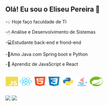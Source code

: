 ## Olá! Eu sou o Eliseu Pereira 👋
-💡 Hoje faço faculdade de TI

-🖱 Análise e Desenvolvimento de Sistemas

-💻Estudante back-end e frond-end

-🌱Amo Java com Spring boot e Python

-🎢 Aprendiz de JavaScript e React 



<div style="display: inline_block"><br>
  <img align="center" alt="Eliseupereir-Js" height="30" width="40" src="https://raw.githubusercontent.com/devicons/devicon/master/icons/javascript/javascript-plain.svg">
  <img align="center" alt="Eliseupereir-React" height="30" width="40" src="https://raw.githubusercontent.com/devicons/devicon/master/icons/react/react-original.svg">
  <img align="center" alt="Eliseupereir-HTML" height="30" width="40" src="https://raw.githubusercontent.com/devicons/devicon/master/icons/html5/html5-original.svg">
  <img align="center" alt="Eliseupereir-CSS" height="30" width="40" src="https://raw.githubusercontent.com/devicons/devicon/master/icons/css3/css3-original.svg">
  <img align="center" alt="Eliseupereir-Python" height="30" width="40" src="https://raw.githubusercontent.com/devicons/devicon/master/icons/python/python-original.svg">
  <img align="center" alt="Eliseupereir-Java" height="30" width="40" src="https://raw.githubusercontent.com/devicons/devicon/master/icons/java/java-original.svg">
  <img align="center" alt="Eliseupereir-Spring" height="30" width="40" src="https://raw.githubusercontent.com/devicons/devicon/master/icons/spring/spring-original.svg">
</div>

  ##

<a href = "[mailto:empresaeliseusilva555@gmail.com](https://www.instagram.com/_pereiraasz?igsh=NGp1aHV6ZGVoY3Uy&utm_source=qr)"><img src="https://img.shields.io/badge/-Gmail-%23333?style=for-the-badge&logo=gmail&logoColor=white" target="_blank"></a>
 <a href="https://instagram.com/_pereiraasz" target="_blank"><img src="https://img.shields.io/badge/-Instagram-%23E4405F?style=for-the-badge&logo=instagram&logoColor=white" target="_blank"></a>



  

  

  
